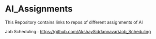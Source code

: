 # AI_Assignments

This Repository contains links to repos of different assignments of AI  

Job Scheduling : https://github.com/AkshaySiddannavar/Job_Scheduling

